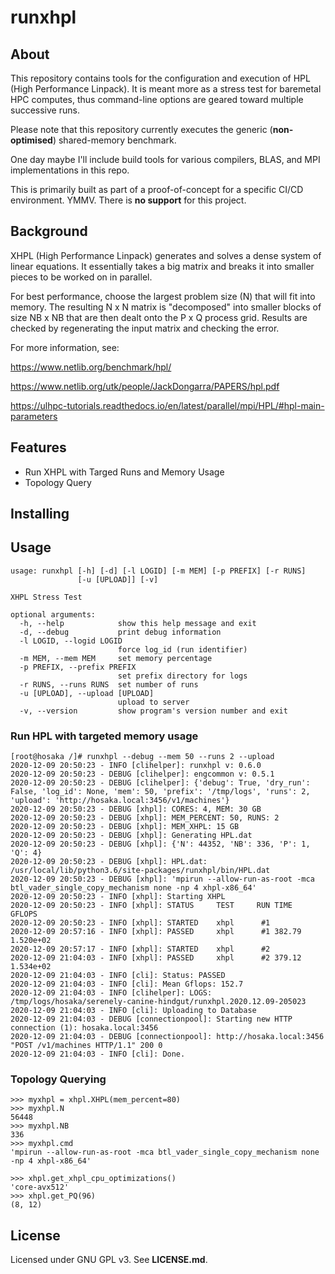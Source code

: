 # runxhpl


## About

This repository contains tools for the configuration and execution of HPL (High 
Performance Linpack). It is meant more as a stress test for baremetal HPC computes, 
thus command-line options are geared toward multiple successive runs.

Please note that this repository currently executes the generic (**non-optimised**)
shared-memory benchmark.

One day maybe I'll include build tools for various compilers, BLAS, and MPI 
implementations in this repo.

This is primarily built as part of a proof-of-concept for a specific CI/CD environment.
YMMV. There is **no support** for this project.


## Background

XHPL (High Performance Linpack) generates and solves a dense system of linear 
equations. It essentially takes a big matrix and breaks it into smaller pieces to 
be worked on in parallel.
    
For best performance, choose the largest problem size (N) that will fit into memory. 
The resulting N x N matrix is "decomposed" into smaller blocks of size NB x NB that 
are then dealt onto the P x Q process grid. Results are checked by regenerating the 
input matrix and checking the error.

For more information, see:

https://www.netlib.org/benchmark/hpl/

https://www.netlib.org/utk/people/JackDongarra/PAPERS/hpl.pdf

https://ulhpc-tutorials.readthedocs.io/en/latest/parallel/mpi/HPL/#hpl-main-parameters


## Features

* Run XHPL with Targed Runs and Memory Usage
* Topology Query


## Installing



## Usage

```
usage: runxhpl [-h] [-d] [-l LOGID] [-m MEM] [-p PREFIX] [-r RUNS]
               [-u [UPLOAD]] [-v]

XHPL Stress Test

optional arguments:
  -h, --help            show this help message and exit
  -d, --debug           print debug information
  -l LOGID, --logid LOGID
                        force log_id (run identifier)
  -m MEM, --mem MEM     set memory percentage
  -p PREFIX, --prefix PREFIX
                        set prefix directory for logs
  -r RUNS, --runs RUNS  set number of runs
  -u [UPLOAD], --upload [UPLOAD]
                        upload to server
  -v, --version         show program's version number and exit

```


### Run HPL with targeted memory usage 

```
[root@hosaka /]# runxhpl --debug --mem 50 --runs 2 --upload
2020-12-09 20:50:23 - INFO [clihelper]: runxhpl v: 0.6.0
2020-12-09 20:50:23 - DEBUG [clihelper]: engcommon v: 0.5.1
2020-12-09 20:50:23 - DEBUG [clihelper]: {'debug': True, 'dry_run': False, 'log_id': None, 'mem': 50, 'prefix': '/tmp/logs', 'runs': 2, 'upload': 'http://hosaka.local:3456/v1/machines'}
2020-12-09 20:50:23 - DEBUG [xhpl]: CORES: 4, MEM: 30 GB
2020-12-09 20:50:23 - DEBUG [xhpl]: MEM_PERCENT: 50, RUNS: 2
2020-12-09 20:50:23 - DEBUG [xhpl]: MEM_XHPL: 15 GB
2020-12-09 20:50:23 - DEBUG [xhpl]: Generating HPL.dat
2020-12-09 20:50:23 - DEBUG [xhpl]: {'N': 44352, 'NB': 336, 'P': 1, 'Q': 4}
2020-12-09 20:50:23 - DEBUG [xhpl]: HPL.dat: /usr/local/lib/python3.6/site-packages/runxhpl/bin/HPL.dat
2020-12-09 20:50:23 - DEBUG [xhpl]: 'mpirun --allow-run-as-root -mca btl_vader_single_copy_mechanism none -np 4 xhpl-x86_64'
2020-12-09 20:50:23 - INFO [xhpl]: Starting XHPL
2020-12-09 20:50:23 - INFO [xhpl]: STATUS     TEST     RUN TIME      GFLOPS
2020-12-09 20:50:23 - INFO [xhpl]: STARTED    xhpl      #1
2020-12-09 20:57:16 - INFO [xhpl]: PASSED     xhpl      #1 382.79    1.520e+02
2020-12-09 20:57:17 - INFO [xhpl]: STARTED    xhpl      #2
2020-12-09 21:04:03 - INFO [xhpl]: PASSED     xhpl      #2 379.12    1.534e+02
2020-12-09 21:04:03 - INFO [cli]: Status: PASSED
2020-12-09 21:04:03 - INFO [cli]: Mean Gflops: 152.7
2020-12-09 21:04:03 - INFO [clihelper]: LOGS: /tmp/logs/hosaka/serenely-canine-hindgut/runxhpl.2020.12.09-205023
2020-12-09 21:04:03 - INFO [cli]: Uploading to Database
2020-12-09 21:04:03 - DEBUG [connectionpool]: Starting new HTTP connection (1): hosaka.local:3456
2020-12-09 21:04:03 - DEBUG [connectionpool]: http://hosaka.local:3456 "POST /v1/machines HTTP/1.1" 200 0
2020-12-09 21:04:03 - INFO [cli]: Done.
``` 


### Topology Querying 

```
>>> myxhpl = xhpl.XHPL(mem_percent=80)
>>> myxhpl.N
56448
>>> myxhpl.NB
336
>>> myxhpl.cmd
'mpirun --allow-run-as-root -mca btl_vader_single_copy_mechanism none -np 4 xhpl-x86_64'
```

```
>>> xhpl.get_xhpl_cpu_optimizations()
'core-avx512'
>>> xhpl.get_PQ(96)
(8, 12)
```


## License

Licensed under GNU GPL v3. See **LICENSE.md**.
